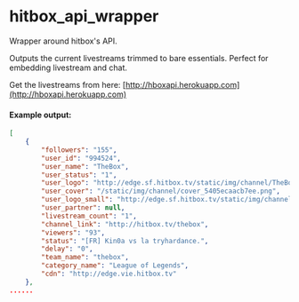 hitbox_api_wrapper
===========

Wrapper around hitbox's API.

Outputs the current livestreams trimmed to bare essentials. Perfect for embedding livestream and chat.

Get the livestreams from here: [http://hboxapi.herokuapp.com](http://hboxapi.herokuapp.com)

#### Example output:
```json
[
    {
        "followers": "155",
        "user_id": "994524",
        "user_name": "TheBox",
        "user_status": "1",
        "user_logo": "http://edge.sf.hitbox.tv/static/img/channel/TheBox_5404b96559e0d_large.png",
        "user_cover": "/static/img/channel/cover_5405ecaacb7ee.png",
        "user_logo_small": "http://edge.sf.hitbox.tv/static/img/channel/TheBox_5404b96559e0d_small.png",
        "user_partner": null,
        "livestream_count": "1",
        "channel_link": "http://hitbox.tv/thebox",
        "viewers": "93",
        "status": "[FR] Kin0a vs la tryhardance.",
        "delay": "0",
        "team_name": "thebox",
        "category_name": "League of Legends",
        "cdn": "http://edge.vie.hitbox.tv"
    },
......
```
